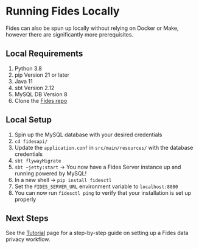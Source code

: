 # Running Fides Locally

Fides can also be spun up locally without relying on Docker or Make, however there are significantly more prerequisites.

## Local Requirements

1. Python 3.8
1. pip Version 21 or later
1. Java 11
1. sbt Version 2.12
1. MySQL DB Version 8
1. Clone the [Fides repo](https://github.com/ethyca/fides)

## Local Setup

1. Spin up the MySQL database with your desired credentials
1. `cd fidesapi/`
1. Update the `application.conf` in `src/main/resources/` with the database credentials
1. `sbt flywayMigrate`
1. `sbt ~jetty:start` -> You now have a Fides Server instance up and running powered by MySQL!
1. In a new shell -> `pip install fidesctl`
1. Set the `FIDES_SERVER_URL` environment variable to `localhost:8080`
1. You can now run `fidesctl ping` to verify that your installation is set up properly

## Next Steps

See the [Tutorial](../tutorial.md) page for a step-by-step guide on setting up a Fides data privacy workflow.
